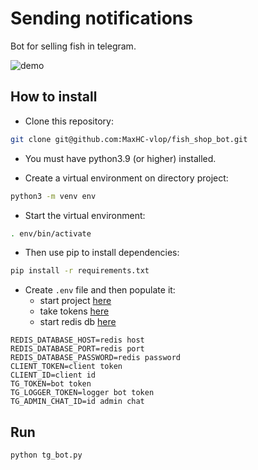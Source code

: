 # Sending notifications

Bot for selling fish in telegram.

![demo](./images/bot_demo.gif)

## How to install

- Сlone this repository:
```bash
git clone git@github.com:MaxHC-vlop/fish_shop_bot.git
```
- You must have python3.9 (or higher) installed.

- Create a virtual environment on directory project:
```bash
python3 -m venv env
 ```
- Start the virtual environment:
```bash
. env/bin/activate
```
- Then use pip to install dependencies:
```bash
pip install -r requirements.txt
```
- Create `.env` file and then populate it:
  - start project [here](https://www.elasticpath.com/)
  - take tokens [here](https://telegram.me/BotFather)
  - start redis db [here](https://redis.io/)

```
REDIS_DATABASE_HOST=redis host
REDIS_DATABASE_PORT=redis port
REDIS_DATABASE_PASSWORD=redis password
CLIENT_TOKEN=client token
CLIENT_ID=client id
TG_TOKEN=bot token
TG_LOGGER_TOKEN=logger bot token
TG_ADMIN_CHAT_ID=id admin chat
```

## Run

```bash
python tg_bot.py
```

